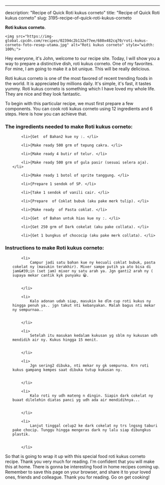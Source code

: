 ---
description: "Recipe of Quick Roti kukus corneto"
title: "Recipe of Quick Roti kukus corneto"
slug: 3195-recipe-of-quick-roti-kukus-corneto

<p>
	<strong>Roti kukus corneto</strong>. 
	
</p>
<p>
	
	<img src="https://img-global.cpcdn.com/recipes/02394c2b132e77ee/680x482cq70/roti-kukus-corneto-foto-resep-utama.jpg" alt="Roti kukus corneto" style="width: 100%;">
	
	
</p>
<p>
	Hey everyone, it's John, welcome to our recipe site. Today, I will show you a way to prepare a distinctive dish, roti kukus corneto. One of my favorites. For mine, I am going to make it a bit unique. This will be really delicious.
</p>
	
<p>
	
</p>
<p>
	Roti kukus corneto is one of the most favored of recent trending foods in the world. It is appreciated by millions daily. It's simple, it's fast, it tastes yummy. Roti kukus corneto is something which I have loved my whole life. They are nice and they look fantastic.
</p>

<p>
To begin with this particular recipe, we must first prepare a few components. You can cook roti kukus corneto using 12 ingredients and 6 steps. Here is how you can achieve that.
</p>

<h3>The ingredients needed to make Roti kukus corneto:</h3>

<ol>
	
		<li>{Get  of Bahan2 kue ny :. </li>
	
		<li>{Make ready 500 grm of tepung cakra. </li>
	
		<li>{Make ready 4 butir of telur. </li>
	
		<li>{Make ready 500 grm of gula pasir (sesuai selera aja). </li>
	
		<li>{Make ready 1 botol of sprite tanggung. </li>
	
		<li>{Prepare 1 sendok of SP. </li>
	
		<li>{Take 1 sendok of vanili cair. </li>
	
		<li>{Prepare  of Coklat bubuk (aku pake merk tulip). </li>
	
		<li>{Make ready  of Pasta coklat. </li>
	
		<li>{Get  of Bahan untuk hias kue ny :. </li>
	
		<li>{Get 250 grm of Dark cokelat (aku pake collata). </li>
	
		<li>{Get 1 bungkus of chococip (aku pake merk collata). </li>
	
</ol>
<p>
	
</p>

<h3>Instructions to make Roti kukus corneto:</h3>

<ol>
	
		<li>
			Campur jadi satu bahan kue ny kecuali coklat bubuk, pasta cokelat ny (masukin terakhir). Mixer sampe putih ya ato bisa di jam&#39;in (set jam) mixer ny satu arah ya. Jgn ganti2 arah ny ( supaya mekar cantik kyk punyaku 😁.
			
			
		</li>
	
		<li>
			Kalo adonan udah siap, masukin ke dlm cup roti kukus ny hingga penuh ya.. jgn takut nti kebanyakan. Malah bagus nti mekar ny sempurnaa..
			
			
		</li>
	
		<li>
			Setelah itu masukan kedalam kukusan yg sblm ny kukusan udh mendidih air ny. Kukus hingga 15 menit.
			
			
		</li>
	
		<li>
			Jgn sering2 dibuka, nti mekar ny gk sempurna. Krn roti kukus gampang kempes saat dibuka tutup kukusan ny.
			
			
		</li>
	
		<li>
			Kalo roti ny udh mateng n dingin. Siapin dark cokelat ny buaat dilelehin diatas panci yg udh ada air mendidihnya...
			
			
		</li>
	
		<li>
			Lanjut tinggal celup2 ke dark cokelat ny trs lngsng taburi pake chocip. Tunggu hingga mengeras dark ny lalu siap dibungkus plastik.
			
			
		</li>
	
</ol>

<p>
	
</p>

<p>
	So that is going to wrap it up with this special food roti kukus corneto recipe. Thank you very much for reading. I'm confident that you will make this at home. There is gonna be interesting food in home recipes coming up. Remember to save this page on your browser, and share it to your loved ones, friends and colleague. Thank you for reading. Go on get cooking!
</p>
